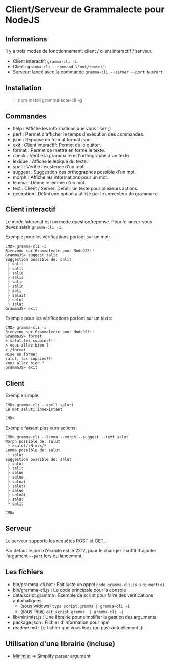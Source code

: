 # Client/Serveur de Grammalecte pour NodeJS

## Informations

Il y a trois modes de fonctionnement: client / client interactif / serveur.

* Client interactif: `gramma-cli -i`.
* Client: `gramma-cli --command \"mot/texte\"`.
* Serveur: lancé avec la commande `gramma-cli --server --port NumPort`.

## Installation

> npm install grammalecte-cli -g

## Commandes

* help           : Affiche les informations que vous lisez ;)
* perf           : Permet d'afficher le temps d'exécution des commandes.
* json           : Réponse en format format json.
* exit           : Client interactif: Permet de le quitter.
* format         : Permet de mettre en forme le texte.
* check          : Vérifie la grammaire et l'orthographe d'un texte.
* lexique        : Affiche le lexique du texte.
* spell          : Vérifie l'existence d'un mot.
* suggest        : Suggestion des orthographes possible d'un mot.
* morph          : Affiche les informations pour un mot.
* lemma          : Donne le lemme d'un mot.
* text           : Client / Server: Définir un texte pour plusieurs actions.
* gceoption      : Défini une option a utilisé par le correcteur de grammaire.

## Client interactif

Le mode interactif est un mode question/réponse. Pour le lancer vous devez saisir `gramma-cli -i`.

Exemple pour les vérifications portant sur un mot:

```
CMD> gramma-cli -i
Bienvenu sur Grammalecte pour NodeJS!!!
GrammaJS> suggest salit
Suggestion possible de: salit
 ├ salit
 ├ salît
 ├ salie
 ├ salis
 ├ salir
 ├ salin
 ├ sali
 ├ salait
 ├ salut
 └ salât
GrammaJS> exit
```

Exemple pour les vérifications portant sur un texte:

```
CMD> gramma-cli -i
Bienvenu sur Grammalecte pour NodeJS!!!
GrammaJS> format
> salut,les copains!!!
> vous allez bien ?
> /format
Mise en forme:
salut, les copains!!!
vous allez bien ?
GrammaJS> exit
```

## Client

Exemple simple:

```
CMD> gramma-cli --spell saluti
Le mot saluti innexistant

CMD>
```

Exemple faisant plusieurs actions:

```
CMD> gramma-cli --lemma --morph --suggest --text salut
Morph possible de: salut
 └ >salut/:N:m:s/*
Lemma possible de: salut
 └ salut
Suggestion possible de: salut
 ├ salut
 ├ salit
 ├ salue
 ├ salua
 ├ saluai
 ├ saluts
 ├ salué
 ├ saluât
 ├ salât
 └ salît

CMD>
```

## Serveur

Le serveur supporte les requêtes POST et GET...

Par défaut le port d'écoute est le 2212, pour le changer il suffit d'ajouter l'argument `--port` lors du lancement.

## Les fichiers

* bin/gramma-cli.bat  : Fait juste un appel `node gramma-cli.js argument(s)`
* bin/gramma-cli.js   : Le code principale pour la console
* data/script.gramma  : Exemple de script pour faire des vérifications automatiques
  * (sous widows) `type script.gramma | gramma-cli -i`
  * (sous linux)  `cat script.gramma  | gramma-cli -i`
* lib/minimist.js     : Une librairie pour simplifier la gestion des arguments
* package.json        : Fichier d'information pour npm
* readme.md           : Le fichier que vous lisez (ou pas) actuellement ;)

## Utilisation d'une librairie (incluse)

* [Minimist](https://github.com/substack/minimist) => Simplify parser argument
